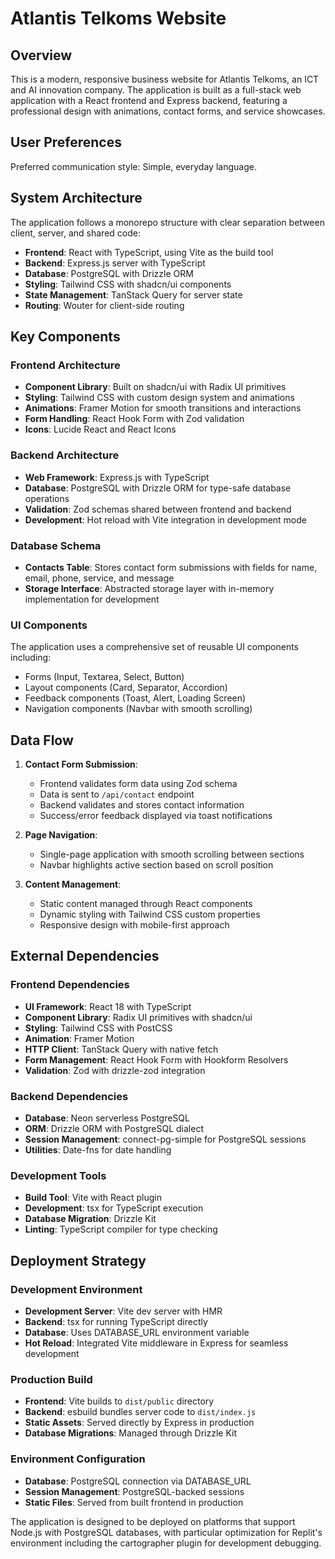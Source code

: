 # Atlantis Telkoms Website

## Overview

This is a modern, responsive business website for Atlantis Telkoms, an ICT and AI innovation company. The application is built as a full-stack web application with a React frontend and Express backend, featuring a professional design with animations, contact forms, and service showcases.

## User Preferences

Preferred communication style: Simple, everyday language.

## System Architecture

The application follows a monorepo structure with clear separation between client, server, and shared code:

- **Frontend**: React with TypeScript, using Vite as the build tool
- **Backend**: Express.js server with TypeScript
- **Database**: PostgreSQL with Drizzle ORM
- **Styling**: Tailwind CSS with shadcn/ui components
- **State Management**: TanStack Query for server state
- **Routing**: Wouter for client-side routing

## Key Components

### Frontend Architecture
- **Component Library**: Built on shadcn/ui with Radix UI primitives
- **Styling**: Tailwind CSS with custom design system and animations
- **Animations**: Framer Motion for smooth transitions and interactions
- **Form Handling**: React Hook Form with Zod validation
- **Icons**: Lucide React and React Icons

### Backend Architecture
- **Web Framework**: Express.js with TypeScript
- **Database**: PostgreSQL with Drizzle ORM for type-safe database operations
- **Validation**: Zod schemas shared between frontend and backend
- **Development**: Hot reload with Vite integration in development mode

### Database Schema
- **Contacts Table**: Stores contact form submissions with fields for name, email, phone, service, and message
- **Storage Interface**: Abstracted storage layer with in-memory implementation for development

### UI Components
The application uses a comprehensive set of reusable UI components including:
- Forms (Input, Textarea, Select, Button)
- Layout components (Card, Separator, Accordion)
- Feedback components (Toast, Alert, Loading Screen)
- Navigation components (Navbar with smooth scrolling)

## Data Flow

1. **Contact Form Submission**: 
   - Frontend validates form data using Zod schema
   - Data is sent to `/api/contact` endpoint
   - Backend validates and stores contact information
   - Success/error feedback displayed via toast notifications

2. **Page Navigation**:
   - Single-page application with smooth scrolling between sections
   - Navbar highlights active section based on scroll position

3. **Content Management**:
   - Static content managed through React components
   - Dynamic styling with Tailwind CSS custom properties
   - Responsive design with mobile-first approach

## External Dependencies

### Frontend Dependencies
- **UI Framework**: React 18 with TypeScript
- **Component Library**: Radix UI primitives with shadcn/ui
- **Styling**: Tailwind CSS with PostCSS
- **Animation**: Framer Motion
- **HTTP Client**: TanStack Query with native fetch
- **Form Management**: React Hook Form with Hookform Resolvers
- **Validation**: Zod with drizzle-zod integration

### Backend Dependencies
- **Database**: Neon serverless PostgreSQL
- **ORM**: Drizzle ORM with PostgreSQL dialect
- **Session Management**: connect-pg-simple for PostgreSQL sessions
- **Utilities**: Date-fns for date handling

### Development Tools
- **Build Tool**: Vite with React plugin
- **Development**: tsx for TypeScript execution
- **Database Migration**: Drizzle Kit
- **Linting**: TypeScript compiler for type checking

## Deployment Strategy

### Development Environment
- **Development Server**: Vite dev server with HMR
- **Backend**: tsx for running TypeScript directly
- **Database**: Uses DATABASE_URL environment variable
- **Hot Reload**: Integrated Vite middleware in Express for seamless development

### Production Build
- **Frontend**: Vite builds to `dist/public` directory
- **Backend**: esbuild bundles server code to `dist/index.js`
- **Static Assets**: Served directly by Express in production
- **Database Migrations**: Managed through Drizzle Kit

### Environment Configuration
- **Database**: PostgreSQL connection via DATABASE_URL
- **Session Management**: PostgreSQL-backed sessions
- **Static Files**: Served from built frontend in production

The application is designed to be deployed on platforms that support Node.js with PostgreSQL databases, with particular optimization for Replit's environment including the cartographer plugin for development debugging.